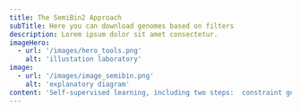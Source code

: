 ```yaml
---
title: The SemiBin2 Approach
subTitle: Here you can download genomes based on filters
description: Lorem ipsum dolor sit amet consectetur.
imageHero:
  - url: '/images/hero_tools.png'
    alt: 'illustation laboratory'
image:
  - url: '/images/image_semibin.png'
    alt: 'explanatory diagram'
content: 'Self-supervised learning, including two steps:  constraint generation and the siamese neural network. Generating must-link constraints is done by breaking up longer contigs and cannot-link constraints by random sampling. Then, a deep siamese neural network is used to learn a better embedding from the inputs. b, For short-reads, the Infomap algorithm is used to obtain preliminary bins from the sparse graph generated from the embeddings, followed by weighted k-means to recluster bins whose the mean number of single-copy genes is greater than one. For long-reads, SemiBin2 runs DBSCAN with different values of the ε parameter with embeddings as inputs and integrates the results based on single-copy genes. c, Output the final binning results larger than a user-definable threshold (default 200kbp). '
---
```

